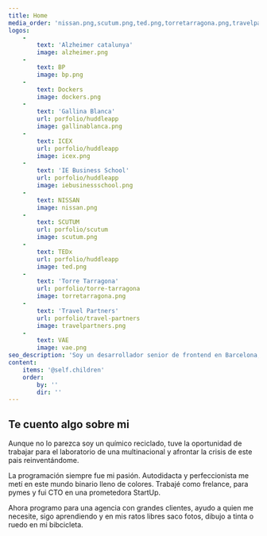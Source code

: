 ```yaml
---
title: Home
media_order: 'nissan.png,scutum.png,ted.png,torretarragona.png,travelpartners.png,vae.png,alzheimer.png,bp.png,dockers.png,gallinablanca.png,icex.png,iebusinessschool.png'
logos:
    -
        text: 'Alzheimer catalunya'
        image: alzheimer.png
    -
        text: BP
        image: bp.png
    -
        text: Dockers
        image: dockers.png
    -
        text: 'Gallina Blanca'
        url: porfolio/huddleapp
        image: gallinablanca.png
    -
        text: ICEX
        url: porfolio/huddleapp
        image: icex.png
    -
        text: 'IE Business School'
        url: porfolio/huddleapp
        image: iebusinessschool.png
    -
        text: NISSAN
        image: nissan.png
    -
        text: SCUTUM
        url: porfolio/scutum
        image: scutum.png
    -
        text: TEDx
        url: porfolio/huddleapp
        image: ted.png
    -
        text: 'Torre Tarragona'
        url: porfolio/torre-tarragona
        image: torretarragona.png
    -
        text: 'Travel Partners'
        url: porfolio/travel-partners
        image: travelpartners.png
    -
        text: VAE
        image: vae.png
seo_description: 'Soy un desarrollador senior de frontend en Barcelona, con la vista puesta en el futuro y ganas de aprender cada día. Contactame si tienes un proyecto para mi.'
content:
    items: '@self.children'
    order:
        by: ''
        dir: ''
---
```


## Te cuento algo sobre mi

Aunque no lo parezca soy un químico reciclado, tuve la oportunidad de trabajar para el laboratorio de una multinacional y afrontar la crisis de este pais reinventándome.

La programación siempre fue mi pasión. Autodidacta y perfeccionista me metí en este mundo binario lleno de colores. Trabajé como frelance, para pymes y fui CTO en una prometedora StartUp.

Ahora programo para una agencia con grandes clientes, ayudo a quien me necesite, sigo aprendiendo y en mis ratos libres saco fotos, dibujo a tinta o ruedo en mi bibcicleta.